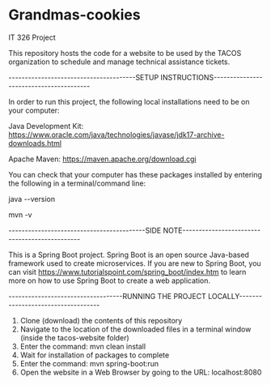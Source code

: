 # Grandmas-cookies
IT 326 Project

This repository hosts the code for a website to be used by the TACOS organization to schedule and manage technical assistance tickets.



---------------------------------------SETUP INSTRUCTIONS----------------------------------------

In order to run this project, the following local installations need to be on your computer:

Java Development Kit: https://www.oracle.com/java/technologies/javase/jdk17-archive-downloads.html

Apache Maven: https://maven.apache.org/download.cgi

You can check that your computer has these packages installed by entering the following in a terminal/command line:

java --version

mvn -v

------------------------------------------SIDE NOTE----------------------------------------------

This is a Spring Boot project. Spring Boot is an open source Java-based framework used to create microservices.
If you are new to Spring Boot, you can visit https://www.tutorialspoint.com/spring_boot/index.htm to learn more
on how to use Spring Boot to create a web application.


-----------------------------------RUNNING THE PROJECT LOCALLY-----------------------------------

1) Clone (download) the contents of this repository
2) Navigate to the location of the downloaded files in a terminal window (inside the tacos-website folder)
3) Enter the command: mvn clean install
4) Wait for installation of packages to complete
5) Enter the command: mvn spring-boot:run
6) Open the website in a Web Browser by going to the URL: localhost:8080
